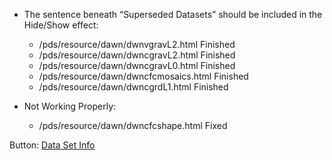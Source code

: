 * The sentence beneath “Superseded Datasets” should be included in the Hide/Show effect:
    * /pds/resource/dawn/dwnvgravL2.html Finished
    * /pds/resource/dawn/dwncgravL2.html Finished
    * /pds/resource/dawn/dwncgravL0.html Finished
    * /pds/resource/dawn/dwncfcmosaics.html Finished
    * /pds/resource/dawn/dwncgrdL1.html Finished

* Not Working Properly:
    * /pds/resource/dawn/dwncfcshape.html Fixed

Button:
        <a
            href=""
            class="pds-button">
            Data Set Info
        </a>